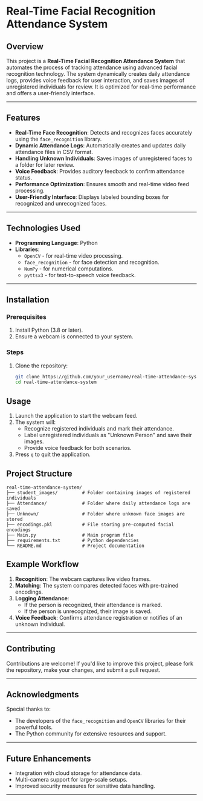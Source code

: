 # **Real-Time Facial Recognition Attendance System**

## **Overview**
This project is a **Real-Time Facial Recognition Attendance System** that automates the process of tracking attendance using advanced facial recognition technology. The system dynamically creates daily attendance logs, provides voice feedback for user interaction, and saves images of unregistered individuals for review. It is optimized for real-time performance and offers a user-friendly interface.

---

## **Features**
- **Real-Time Face Recognition**: Detects and recognizes faces accurately using the `face_recognition` library.
- **Dynamic Attendance Logs**: Automatically creates and updates daily attendance files in CSV format.
- **Handling Unknown Individuals**: Saves images of unregistered faces to a folder for later review.
- **Voice Feedback**: Provides auditory feedback to confirm attendance status.
- **Performance Optimization**: Ensures smooth and real-time video feed processing.
- **User-Friendly Interface**: Displays labeled bounding boxes for recognized and unrecognized faces.

---

## **Technologies Used**
- **Programming Language**: Python
- **Libraries**:
  - `OpenCV` - for real-time video processing.
  - `face_recognition` - for face detection and recognition.
  - `NumPy` - for numerical computations.
  - `pyttsx3` - for text-to-speech voice feedback.

---

## **Installation**

### Prerequisites
1. Install Python (3.8 or later).
2. Ensure a webcam is connected to your system.

### Steps
1. Clone the repository:
   ```bash
   git clone https://github.com/your_username/real-time-attendance-system.git
   cd real-time-attendance-system
## **Usage**
1. Launch the application to start the webcam feed.
2. The system will:
   - Recognize registered individuals and mark their attendance.
   - Label unregistered individuals as "Unknown Person" and save their images.
   - Provide voice feedback for both scenarios.
3. Press `q` to quit the application.

## Project Structure
```
real-time-attendance-system/
├── student_images/         # Folder containing images of registered individuals
├── Attendance/             # Folder where daily attendance logs are saved
├── Unknown/                # Folder where unknown face images are stored
├── encodings.pkl           # File storing pre-computed facial encodings
├── Main.py                 # Main program file
├── requirements.txt        # Python dependencies
└── README.md               # Project documentation
```

## **Example Workflow**
1. **Recognition**: The webcam captures live video frames.
2. **Matching**: The system compares detected faces with pre-trained encodings.
3. **Logging Attendance**:
   - If the person is recognized, their attendance is marked.
   - If the person is unrecognized, their image is saved.
4. **Voice Feedback**: Confirms attendance registration or notifies of an unknown individual.

---

## **Contributing**
Contributions are welcome! If you'd like to improve this project, please fork the repository, make your changes, and submit a pull request.

---

## **Acknowledgments**
Special thanks to:
- The developers of the `face_recognition` and `OpenCV` libraries for their powerful tools.
- The Python community for extensive resources and support.

---

## **Future Enhancements**
- Integration with cloud storage for attendance data.
- Multi-camera support for large-scale setups.
- Improved security measures for sensitive data handling.

---
